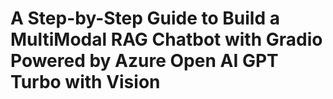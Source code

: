 # A Step-by-Step Guide to Build a MultiModal RAG Chatbot with Gradio Powered by Azure Open AI GPT Turbo with Vision #
